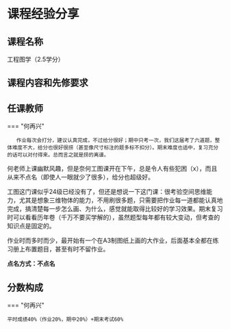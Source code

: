 # 课程经验分享 

## 课程名称
工程图学（2.5学分）
## 课程内容和先修要求

## 任课教师

=== "何再兴"

       作业每次会打分，建议认真完成，不过给分很好；期中只考一次，我们这届考了六道题，整体难度不大，给分也很好很捞（甚至像尺寸标注的题多标不扣分）。期末难度也适中，复习充分的话可以对付得来。总而言之就是捞的离谱。

​       何老师上课幽默风趣，但是奈何工图课开在下午，总是令人有些犯困（x），而且从来不点名（即使人一眼就少了很多），给分也超级好。

​       工图这门课似乎24级已经没有了，但还是想说一下这门课：很考验空间思维能力，尤其是想象三维物体的能力，不用刷很多题，只需要把作业每一道都能认真地完成，搞清楚每一步怎么画、为什么，感觉就能取得比较好的学习效果。期末复习时可以看看历年卷（千万不要买学解的），虽然题型每年都有较大变动，但考查的知识点是固定的。

​       作业时而多时而少，最开始有一个在A3制图纸上画的大作业，后面基本全都在练习册上布置题目，甚至有时不留作业。

**点名方式：不点名**

## 分数构成

=== "何再兴"

    平时成绩40%（作业20%，期中20%）+期末考试60%
